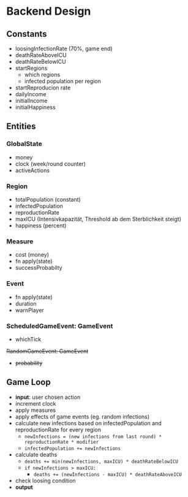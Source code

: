 # Backend Design

## Constants
- loosingInfectionRate (70%, game end)
- deathRateAboveICU
- deathRateBelowICU
- startRegions
    - which regions
    - infected population per region
- startReproducion rate
- dailyIncome
- initialIncome
- initialHappiness

## Entities

### GlobalState
- money
- clock (week/round counter)
- activeActions

### Region
- totalPopulation (constant)
- infectedPopulation
- reproductionRate
- maxICU (Intensivkapazität, Threshold ab dem Sterblichkeit steigt)
- happiness (percent)

### Measure
- cost (money)
- fn apply(state)
- successProbabilty

### Event
- fn apply(state)
- duration
- warnPlayer

### ScheduledGameEvent: GameEvent
- whichTick

~~RandomGameEvent: GameEvent~~
- ~~probability~~


## Game Loop
- **input**: user chosen action
- increment clock
- apply measures
- apply effects of game events (eg. random infections)
- calculate new infections based on infectedPopulation and reproductionRate for every region
    - `newInfections = (new infections from last round) * reproductionRate * modifier`
    - `infectedPopulation += newInfections`
- calculate deaths
    - `deaths += min(newInfections, maxICU) * deathRateBelowICU`
    - `if newInfections > maxICU:`
        -  `deaths += (newInfections - maxICU) * deathRateAboveICU`
- check loosing condition
- **output**